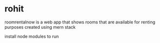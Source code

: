 # rohit
roomrentalnow is a web app that shows rooms that are available for renting purposes
created using mern stack

install node modules to run
